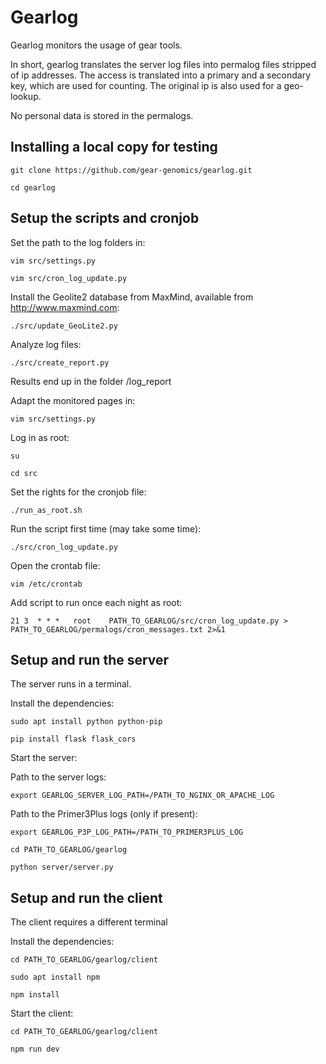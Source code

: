 # Gearlog
Gearlog monitors the usage of gear tools.

In short, gearlog translates the server log files into permalog files 
stripped of ip addresses. The access is translated into a primary and 
a secondary key, which are used for counting. The original ip is also 
used for a geo-lookup.

No personal data is stored in the permalogs.

Installing a local copy for testing
-----------------------------------

`git clone https://github.com/gear-genomics/gearlog.git`

`cd gearlog`


Setup the scripts and cronjob
-----------------------------

Set the path to the log folders in:

`vim src/settings.py`

`vim src/cron_log_update.py`

Install the Geolite2 database from MaxMind, available from http://www.maxmind.com:

`./src/update_GeoLite2.py`

Analyze log files:

`./src/create_report.py`

Results end up in the folder /log_report

Adapt the monitored pages in:

`vim src/settings.py`

Log in as root:

`su`

`cd src`

Set the rights for the cronjob file:

`./run_as_root.sh`

Run the script first time (may take some time):

`./src/cron_log_update.py`

Open the crontab file:

`vim /etc/crontab`

Add script to run once each night as root:

`21 3  * * *   root    PATH_TO_GEARLOG/src/cron_log_update.py > PATH_TO_GEARLOG/permalogs/cron_messages.txt 2>&1`


Setup and run the server
------------------------

The server runs in a terminal.

Install the dependencies:

`sudo apt install python python-pip`

`pip install flask flask_cors`

Start the server:

Path to the server logs:

`export GEARLOG_SERVER_LOG_PATH=/PATH_TO_NGINX_OR_APACHE_LOG`

Path to the Primer3Plus logs (only if present):

`export GEARLOG_P3P_LOG_PATH=/PATH_TO_PRIMER3PLUS_LOG`

`cd PATH_TO_GEARLOG/gearlog`

`python server/server.py`


Setup and run the client
------------------------

The client requires a different terminal

Install the dependencies:

`cd PATH_TO_GEARLOG/gearlog/client`

`sudo apt install npm`

`npm install`

Start the client:

`cd PATH_TO_GEARLOG/gearlog/client`

`npm run dev`



